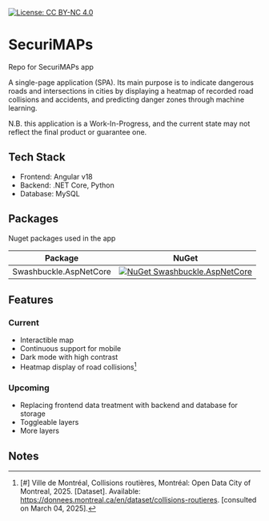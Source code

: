 [![License: CC BY-NC 4.0](https://img.shields.io/badge/License-CC%20BY--NC%204.0-lightgrey.svg)](https://creativecommons.org/licenses/by-nc/4.0/)

# SecuriMAPs
Repo for SecuriMAPs app

A single-page application (SPA). Its main purpose is to indicate dangerous roads and intersections in cities by displaying a heatmap of recorded road collisions and accidents, and predicting danger zones through machine learning.

N.B. this application is a Work-In-Progress, and the current state may not reflect the final product or guarantee one.

## Tech Stack
- Frontend: Angular v18
- Backend: .NET Core, Python
- Database: MySQL

## Packages

Nuget packages used in the app

| Package                          | NuGet           |
| ---------------------------------|:---------------:|
| Swashbuckle.AspNetCore           | [![NuGet Swashbuckle.AspNetCore](https://img.shields.io/nuget/v/Swashbuckle.AspNetCore.svg?style=flat)](https://www.nuget.org/packages/swashbuckle.aspnetcore/) |

## Features
### Current
- Interactible map
- Continuous support for mobile
- Dark mode with high contrast
- Heatmap display of road collisions[^1]

### Upcoming
- Replacing frontend data treatment with backend and database for storage
- Toggleable layers
- More layers

## Notes
[^1]: [#] Ville de Montréal, Collisions routières, Montréal: Open Data City of Montreal, 2025. [Dataset]. Available: https://donnees.montreal.ca/en/dataset/collisions-routieres. [consulted on March 04, 2025].